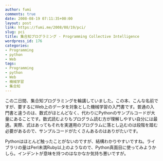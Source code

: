 ```yaml
---
author: fumi
comments: true
date: 2008-08-19 07:11:35+00:00
layout: post
link: https://fumi.me/2008/08/19/pci/
slug: pci
title: 集合知プログラミング - Programming Collective Intelligence
wordpress_id: 176
categories:
- Programming
- python
- Web
tags:
- Programming
- python
- Web
- 機械学習
- 集合知
---
```


この二日間、集合知プログラミングを輪講していました。この本、こんな名前ですが、要するにWeb上のデータを対象とした機械学習の入門書です。普通の入門書と違うのは、数式がほとんどなく、代わりにPythonのサンプルコードが大量にあることです。数式読むよりもプログラム読む方が理解しやすい自分には最適。実際、式はあってもそれを実運用のプログラムに落とし込むのは段階を踏む必要があるので、サンプルコードがたくさんあるのはありがたいです。

Pythonはほとんど触ったことがないのですが、結構わかりやすいですね。ライブラリの量はPerl未満Ruby以上のようなので、Python真面目に使ってみようかしら。インデントが意味を持つのはなかなか気持ち悪いですが。
